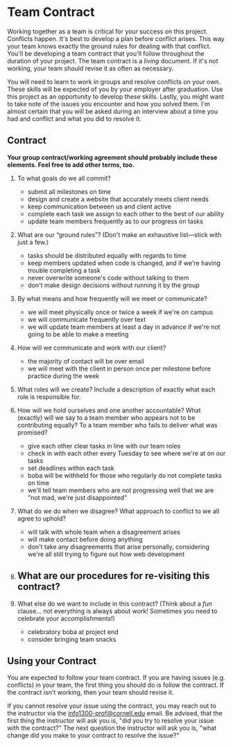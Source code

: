 # Team Contract

Working together as a team is critical for your success on this project. Conflicts happen. It's best to develop a plan before conflict arises. This way your team knows exactly the ground rules for dealing with that conflict. You'll be developing a team contract that you'll follow throughout the duration of your project. The team contract is a *living* document. If it's not working, your team should revise it as often as necessary.

You will need to learn to work in groups and resolve conflicts on your own. These skills will be expected of you by your employer after graduation. Use this project as an opportunity to develop these skills. Lastly, you might want to take note of the issues you encounter and how you solved them. I'm almost certain that you will be asked during an interview about a time you had and conflict and what you did to resolve it.

## Contract

**Your group contract/working agreement should probably include these elements. Feel free to add other terms, too.**

1. To what goals do we all commit?
    - submit all milestones on time
    - design and create a website that accurately meets client needs
    - keep communication between us and client active
    - complete each task we assign to each other to the best of our ability
    - update team members frequently as to our progress on tasks
    
2. What are our “ground rules”? (Don't make an exhaustive list—stick with just a few.)
    - tasks should be distributed equally with regards to time
    - keep members updated when code is changed, and if we're having trouble completing a task
    - never overwrite someone's code without talking to them
    - don't make design decisions without running it by the group


3. By what means and how frequently will we meet or communicate?
    - we will meet physically once or twice a week if we're on campus
    - we will communicate frequently over text
    - we will update team members at least a day in advance if we're not going to be able to make a meeting

4. How will we communicate and work with our client?
    - the majority of contact will be over email
    - we will meet with the client in person once per milestone before practice during the week

5. What roles will we create? Include a description of exactly what each role is responsible for.



6. How will we hold ourselves and one another accountable? What (exactly) will we say to a team member who appears not to be contributing equally? To a team member who fails to deliver what was promised?
    - give each other clear tasks in line with our team roles
    - check in with each other every Tuesday to see where we're at on our tasks
    - set deadlines within each task
    - boba will be withheld for those who regularly do not complete tasks on time
    - we'll tell team members who are not progressing well that we are "not mad, we're just disappointed"

7. What do we do when we disagree? What approach to conflict to we all agree to uphold?
    - will talk with whole team when a disagreement arises
    - will make contact before doing anything
    - don't take any disagreements that arise personally, considering we're all still trying to figure out how web development

8. What are our procedures for re-visiting this contract?
    -


9. What else do we want to include in this contract? (Think about a *fun* clause... not everything is always about work! Sometimes you need to celebrate your accomplishments!)

    - celebratory boba at project end
    - consider bringing team snacks


## Using your Contract

You are expected to follow your team contract. If you are having issues (e.g. conflicts) in your team, the first thing you should do is follow the contract. If the contract isn't working, then your team should revise it.

If you cannot resolve your issue using the contract, you may reach out to the instructor via the <info1300-prof@cornell.edu> email. Be advised, that the first thing the instructor will ask you is, "did you try to resolve your issue with the contract?" The next question the instructor will ask you is, "what change did you make to your contract to resolve the issue?"
